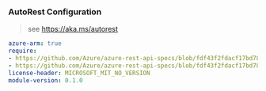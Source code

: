 ### AutoRest Configuration

> see https://aka.ms/autorest

``` yaml
azure-arm: true
require:
- https://github.com/Azure/azure-rest-api-specs/blob/fdf43f2fdacf17bd78c0621df44a5c024b61db82/specification/paloaltonetworks/resource-manager/readme.md
- https://github.com/Azure/azure-rest-api-specs/blob/fdf43f2fdacf17bd78c0621df44a5c024b61db82/specification/paloaltonetworks/resource-manager/readme.go.md
license-header: MICROSOFT_MIT_NO_VERSION
module-version: 0.1.0

```